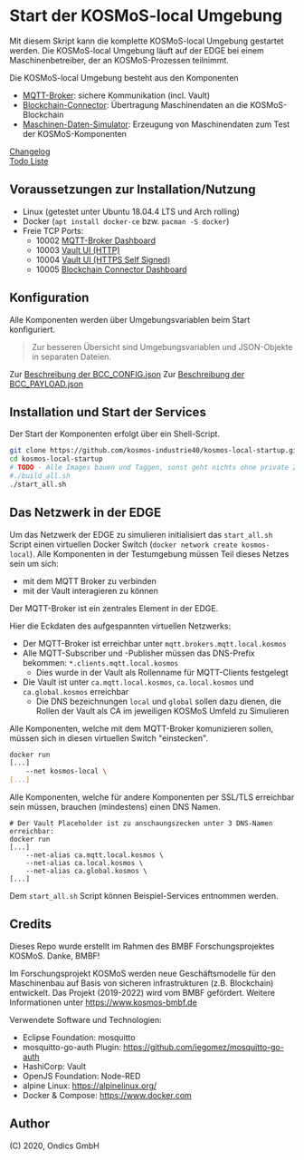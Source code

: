 # Start der KOSMoS-local Umgebung

Mit diesem Skript kann die komplette KOSMoS-local Umgebung gestartet werden. Die KOSMoS-local Umgebung läuft auf der EDGE bei einem Maschinenbetreiber, der an KOSMoS-Prozessen teilnimmt.

Die KOSMoS-local Umgebung besteht aus den Komponenten

* [MQTT-Broker](https://github.com/kosmos-industrie40/kosmos-local-mqtt-broker): sichere Kommunikation (incl. Vault)
* [Blockchain-Connector](https://github.com/kosmos-industrie40/kosmos-local-blockchain-connector): Übertragung Maschinendaten an die KOSMoS-Blockchain
* [Maschinen-Daten-Simulator](https://github.com/kosmos-industrie40/kosmos-local-machine-simulator): Erzeugung von Maschinendaten zum Test der KOSMoS-Komponenten


[Changelog](./CHANGELOG.md)  
[Todo Liste](./TODO.md)  
  

## Voraussetzungen zur Installation/Nutzung

* Linux (getestet unter Ubuntu 18.04.4 LTS und Arch rolling)
* Docker (`apt install docker-ce` bzw. `pacman -S docker`)
* Freie TCP Ports: 
    * 10002 [MQTT-Broker Dashboard](http://localhost:10002/ui)
    * 10003 [Vault UI (HTTP)](http://localhost:10003/ui)
    * 10004 [Vault UI (HTTPS Self Signed)](https://localhost:10004)
    * 10005 [Blockchain Connector Dashboard](http://localhost:10005/ui)


## Konfiguration
  
Alle Komponenten werden über Umgebungsvariablen beim Start konfiguriert.

> Zur besseren Übersicht sind Umgebungsvariablen und JSON-Objekte in separaten Dateien.

Zur [Beschreibung der BCC_CONFIG.json](https://github.com/kosmos-industrie40/kosmos-local-blockchain-connector/blob/master/docs/BCC_CONFIG.MD)
Zur [Beschreibung der BCC_PAYLOAD.json](https://github.com/kosmos-industrie40/kosmos-local-blockchain-connector/blob/master/docs/BCC_PAYLOAD.MD)

## Installation und Start der Services

Der Start der Komponenten erfolgt über ein Shell-Script.

```bash
git clone https://github.com/kosmos-industrie40/kosmos-local-startup.git
cd kosmos-local-startup
# TODO - Alle Images bauen und Taggen, sonst geht nichts ohne private Zugangsdaten!
#./build_all.sh
./start_all.sh
``` 
  
  
## Das Netzwerk in der EDGE


Um das Netzwerk der EDGE zu simulieren initialisiert das `start_all.sh` Script einen virtuellen Docker Switch (`docker network create kosmos-local`).
Alle Komponenten in der Testumgebung müssen Teil dieses Netzes sein um sich:
* mit dem MQTT Broker zu verbinden
* mit der Vault interagieren zu können

Der MQTT-Broker ist ein zentrales Element in der EDGE.

Hier die Eckdaten des aufgespannten virtuellen Netzwerks:    
* Der MQTT-Broker ist erreichbar unter `mqtt.brokers.mqtt.local.kosmos`  
* Alle MQTT-Subscriber und -Publisher müssen das DNS-Prefix bekommen: `*.clients.mqtt.local.kosmos`  
  * Dies wurde in der Vault als Rollenname für MQTT-Clients festgelegt
* Die Vault ist unter `ca.mqtt.local.kosmos`, `ca.local.kosmos` und `ca.global.kosmos` erreichbar  
  * Die DNS bezeichnungen `local` und `global` sollen dazu dienen, die Rollen der Vault als CA im jeweiligen KOSMoS Umfeld zu Simulieren


Alle Komponenten, welche mit dem MQTT-Broker komunizieren sollen, müssen sich in diesen virtuellen Switch "einstecken".
```bash
docker run
[...]
    --net kosmos-local \
[...]
```

Alle Komponenten, welche für andere Komponenten per SSL/TLS erreichbar sein müssen, brauchen (mindestens) einen DNS Namen.  
```
# Der Vault Placeholder ist zu anschaungszecken unter 3 DNS-Namen erreichbar:
docker run 
[...]
    --net-alias ca.mqtt.local.kosmos \
    --net-alias ca.local.kosmos \
    --net-alias ca.global.kosmos \
[...]
```

Dem `start_all.sh` Script können Beispiel-Services entnommen werden.




## Credits

Dieses Repo wurde erstellt im Rahmen des BMBF Forschungsprojektes KOSMoS. Danke, BMBF!

Im Forschungsprojekt KOSMoS werden neue Geschäftsmodelle für den Maschinenbau auf Basis von sicheren infrastrukturen (z.B. Blockchain) entwickelt. Das Projekt (2019-2022) wird vom BMBF gefördert. Weitere Informationen unter https://www.kosmos-bmbf.de

Verwendete Software und Technologien:

* Eclipse Foundation: mosquitto
* mosquitto-go-auth Plugin: https://github.com/iegomez/mosquitto-go-auth
* HashiCorp: Vault
* OpenJS Foundation: Node-RED
* alpine Linux: https://alpinelinux.org/
* Docker & Compose: https://www.docker.com

## Author

(C) 2020, Ondics GmbH
